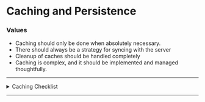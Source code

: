 
# Caching and Persistence

### Values 
* Caching should only be done when absolutely necessary. 
* There should always be a strategy for syncing with the server
* Cleanup of caches should be handled completely
* Caching is complex, and it should be implemented and managed thoughtfully.

---

<details><summary>Caching Checklist</summary><p>

Caching is complex and generally context specific. For this reason, we have created a checklist of questions (and general guidelines) that run through common considerations that one should take into account when implementing a caching layer in an application. 

### Caching Checklist

1. Data
    - [ ] Large vs. Small
       > The larger the data coming down from the server, the longer requests will take. Generally when optimizing for speed, it make sense to cache large data to ensure that it is available quickly. 
    - [ ] Static vs. Dynamic
       > The more dynamic a piece of datum is the more likley it is that you need a more robust database to cache it. Images and videos are an examples of data that are static (and generally pretty large). They probably don't need a database, but it generally makes sense to hold onto them in a lightweight caching layer if they are used repeatedly. 
    - [ ] How does it releate to other data?
       > There should be considerations as to whether entire objects need to be cached. Sometimes just holding onto an id makes sense. 
2. Application
    - [ ] How often do you access specific data?
       > The more often you access certain data, the more likely you will want to hold onto it in a cache
    - [ ] Do you filter large sets of data?
       > Filtering is a complicated task. The more you filter data, the more likely you will want to use a more robust database which optimizes for filtering. 
    - [ ] How well does data represent the UI of the Application?
       > There should be considerations as to what form the data is that you want to cache. If an object coming back from a server is perfectly representative of what is displayed in the UI, 
    - [ ] At what points do you need to sync with information on the server?
       > This is one of the most difficult issues with caching. Syncing local and remote datasets should be handled completely, and there should be a thoughtfully constructed flow for handling failures with syncing. 
3. Server
    - [ ] How does the server handle updating information?
       > Staying up to date (if that is something your applications' data must do) can be done in different ways. This should be considered and expressed within the application caching layer. 

</p></details>
       
---
